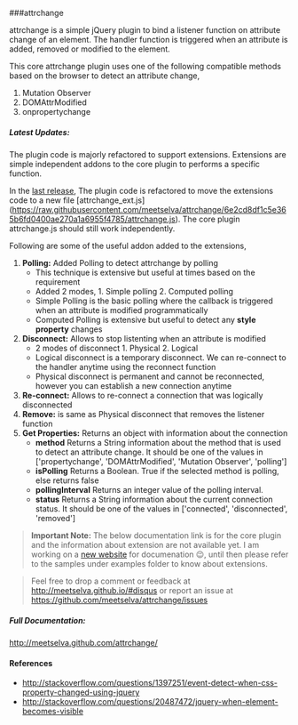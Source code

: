 ###attrchange

attrchange is a simple jQuery plugin to bind a listener function on attribute change of an element. The handler function is triggered when an attribute is added, removed or modified to the element.  

This core attrchange plugin uses one of the following compatible methods based on the browser to detect an attribute change,

1. Mutation Observer 
2. DOMAttrModified
3. onpropertychange

##### Latest Updates:
The plugin code is majorly refactored to support extensions. Extensions are simple independent addons to the core plugin to performs a specific function.

In the [last release](https://github.com/meetselva/attrchange/releases), The plugin code is refactored to move the extensions code to a new file [attrchange_ext.js] (https://raw.githubusercontent.com/meetselva/attrchange/6e2cd8df1c5e365b6fd0400ae270a1a6955f4785/attrchange.js). The core plugin attrchange.js should still work independently.

Following are some of the useful addon added to the extensions,

1. **Polling:** Added Polling to detect attrchange by polling
   * This technique is extensive but useful at times based on the requirement
   * Added 2 modes, 1. Simple polling 2. Computed polling
   * Simple Polling is the basic polling where the callback is triggered when an attribute is modified programmatically
   * Computed Polling is extensive but useful to detect any **style property** changes
2. **Disconnect:** Allows to stop listenting when an attribute is modified
   * 2 modes of disconnect 1. Physical 2. Logical
   * Logical disconnect is a temporary disconnect. We can re-connect to the handler anytime using the reconnect function
   * Physical disconnect is permanent and cannot be reconnected, however you can establish a new connection anytime
3. **Re-connect:** Allows to re-connect a connection that was logically disconnected
4. **Remove:** is same as Physical disconnect that removes the listener function
5. **Get Properties:** Returns an object with information about the connection
   * **method** Returns a String information about the method that is used to detect an attribute change. It should be one of the values in ['propertychange', 'DOMAttrModified', 'Mutation Observer', 'polling']
   * **isPolling** Returns a Boolean. True if the selected method is polling, else returns false
   * **pollingInterval** Returns an integer value of the polling interval.
   * **status** Returns a String information about the current connection status. It should be one of the values in ['connected', 'disconnected', 'removed']

> **Important Note:** The below documentation link is for the core plugin and the information about extension are not available yet. I am working on a [new website](http://meetselva.github.io/) for documenation :wink:, until then please refer to the samples under examples folder to know about extensions.

> Feel free to drop a comment or feedback at http://meetselva.github.io/#disqus or report an issue at https://github.com/meetselva/attrchange/issues

##### Full Documentation: 
http://meetselva.github.com/attrchange/

#### References

- http://stackoverflow.com/questions/1397251/event-detect-when-css-property-changed-using-jquery
- http://stackoverflow.com/questions/20487472/jquery-when-element-becomes-visible

